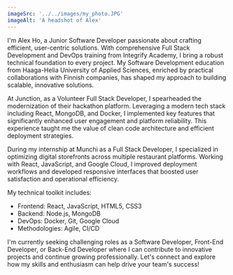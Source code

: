 ```yaml
---
imageSrc: '../../images/my_photo.JPG'
imageAlt: 'A headshot of Alex'
---
```


I'm Alex Ho, a Junior Software Developer passionate about crafting efficient, user-centric solutions. With comprehensive Full Stack Development and DevOps training from Integrify Academy, I bring a robust technical foundation to every project. My Software Development education from Haaga-Helia University of Applied Sciences, enriched by practical collaborations with Finnish companies, has shaped my approach to building scalable, innovative solutions.

At Junction, as a Volunteer Full Stack Developer, I spearheaded the modernization of their hackathon platform. Leveraging a modern tech stack including React, MongoDB, and Docker, I implemented key features that significantly enhanced user engagement and platform reliability. This experience taught me the value of clean code architecture and efficient deployment strategies.

During my internship at Munchi as a Full Stack Developer, I specialized in optimizing digital storefronts across multiple restaurant platforms. Working with React, JavaScript, and Google Cloud, I improved deployment workflows and developed responsive interfaces that boosted user satisfaction and operational efficiency.

My technical toolkit includes:

- Frontend: React, JavaScript, HTML5, CSS3
- Backend: Node.js, MongoDB
- DevOps: Docker, Git, Google Cloud
- Methodologies: Agile, CI/CD

I'm currently seeking challenging roles as a Software Developer, Front-End Developer, or Back-End Developer where I can contribute to innovative projects and continue growing professionally. Let's connect and explore how my skills and enthusiasm can help drive your team's success!
